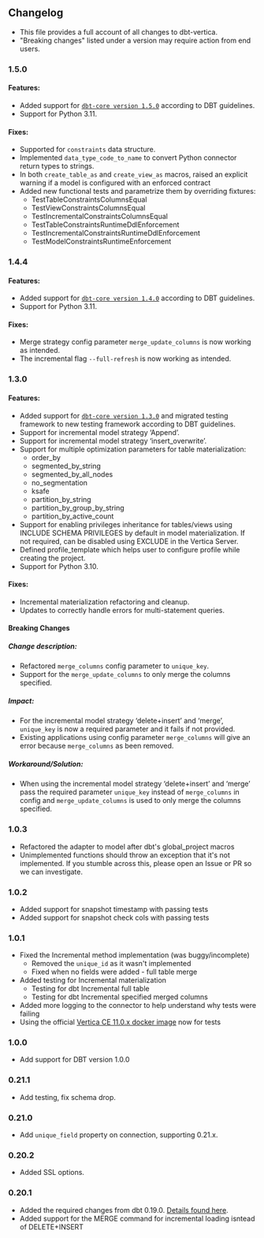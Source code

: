 ## Changelog
- This file provides a full account of all changes to dbt-vertica.
- "Breaking changes" listed under a version may require action from end users.
### 1.5.0
#### Features:
- Added support for [`dbt-core version 1.5.0`](https://github.com/dbt-labs/dbt-core/discussions/7213) according to DBT guidelines. 
- Support for Python 3.11.
#### Fixes:
- Supported for `constraints` data structure. 
- Implemented `data_type_code_to_name` to convert Python connector return types to strings.
- In both `create_table_as` and `create_view_as` macros, raised an explicit warning if a model is configured with an enforced contract
- Added new functional tests and parametrize them by overriding fixtures:
  - TestTableConstraintsColumnsEqual
  - TestViewConstraintsColumnsEqual
  - TestIncrementalConstraintsColumnsEqual
  - TestTableConstraintsRuntimeDdlEnforcement
  - TestIncrementalConstraintsRuntimeDdlEnforcement
  - TestModelConstraintsRuntimeEnforcement  

### 1.4.4
#### Features:
- Added support for [`dbt-core version 1.4.0`](https://github.com/dbt-labs/dbt-core/discussions/6624) according to DBT guidelines. 
- Support for Python 3.11.
#### Fixes:
- Merge strategy config parameter `merge_update_columns` is now working as intended. 
- The incremental flag `--full-refresh` is now working as intended.
### 1.3.0
#### Features:
- Added support for [`dbt-core version 1.3.0`](https://github.com/dbt-labs/dbt-core/discussions/6011) and migrated testing framework to new testing framework according to DBT guidelines. 
- Support for incremental model strategy ‘Append’. 
- Support for incremental model strategy ‘insert_overwrite’.
- Support for multiple optimization parameters for table materialization:
  - order_by
  - segmented_by_string
  - segmented_by_all_nodes
  - no_segmentation
  - ksafe
  - partition_by_string
  - partition_by_group_by_string
  - partition_by_active_count
- Support for enabling privileges inheritance for tables/views using INCLUDE SCHEMA PRIVILEGES by default in model materialization. If not required, can be disabled using EXCLUDE in the Vertica Server.
- Defined profile_template which helps user to configure profile while creating the project.
- Support for Python 3.10.
#### Fixes:
- Incremental materialization refactoring and cleanup.
- Updates to correctly handle errors for multi-statement queries.
#### Breaking Changes
##### Change description:
- Refactored `merge_columns` config parameter to `unique_key`.
- Support for the `merge_update_columns` to only merge the columns specified.
##### Impact:
- For the incremental model strategy ‘delete+insert’ and ‘merge’, `unique_key` is now a required parameter and it fails if not provided. 
- Existing applications using config parameter `merge_columns` will give an error because `merge_columns` as been removed.
##### Workaround/Solution:
- When using the incremental model strategy ‘delete+insert’ and ‘merge’ pass the required parameter `unique_key` instead of `merge_columns` in config and `merge_update_columns` is used to only merge the columns specified.
### 1.0.3
- Refactored the adapter to model after dbt's global_project macros
- Unimplemented functions should throw an exception that it's not implemented. If you stumble across this, please open an Issue or PR so we can investigate.
### 1.0.2
- Added support for snapshot timestamp with passing tests
- Added support for snapshot check cols with passing tests
### 1.0.1
- Fixed the Incremental method implementation (was buggy/incomplete)
   - Removed the `unique_id` as it wasn't implemented
   - Fixed when no fields were added - full table merge
- Added testing for Incremental materialization
  - Testing for dbt Incremental full table
  - Testing for dbt Incremental specified merged columns
- Added more logging to the connector to help understand why tests were failing
- Using the official [Vertica CE 11.0.x docker image](https://hub.docker.com/r/vertica/vertica-ce) now for tests
### 1.0.0
- Add support for DBT version 1.0.0
### 0.21.1
- Add testing, fix schema drop.
### 0.21.0
- Add `unique_field` property on connection, supporting 0.21.x.
### 0.20.2
- Added SSL options.
### 0.20.1
- Added the required changes from dbt 0.19.0. [Details found here](https://docs.getdbt.com/docs/guides/migration-guide/upgrading-to-0-19-0#for-dbt-plugin-maintainers).
- Added support for the MERGE command for incremental loading isntead of DELETE+INSERT
